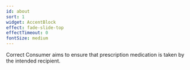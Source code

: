 ```yaml
---
id: about
sort: 1
widget: AccentBlock
effect: fade-slide-top
effectTimeout: 0
fontSize: medium
---
```


Correct Consumer aims to ensure that prescription medication is taken by the intended recipient. 
